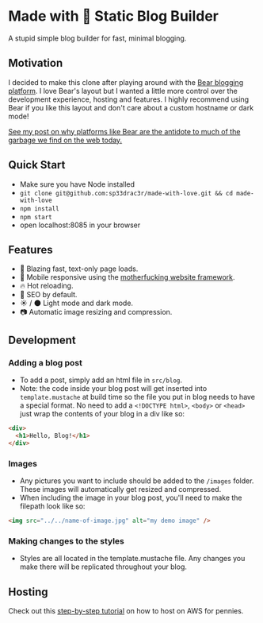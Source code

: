 # Made with 💙 Static Blog Builder

A stupid simple blog builder for fast, minimal blogging.

## Motivation

I decided to make this clone after playing around with the [Bear blogging platform](https://bearblog.dev/). I love Bear's layout but I wanted a little more control over the development experience, hosting and features. I highly recommend using Bear if you like this layout and don't care about a custom hostname or dark mode!

[See my post on why platforms like Bear are the antidote to much of the garbage we find on the web today.](https://haphazard.engineering/blog/made-with-love.html)

## Quick Start

- Make sure you have Node installed
- `git clone git@github.com:sp33drac3r/made-with-love.git && cd made-with-love`
- `npm install`
- `npm start`
- open localhost:8085 in your browser

## Features

- 💨 Blazing fast, text-only page loads.
- 📱 Mobile responsive using the [motherfucking website framework](https://motherfuckingwebsite.com/).
- 🔥 Hot reloading.
- 🎯 SEO by default.
- ☀️ / 🌑 Light mode and dark mode.
- 📷 Automatic image resizing and compression.

## Development

### Adding a blog post

- To add a post, simply add an html file in `src/blog`.
- Note: the code inside your blog post will get inserted into `template.mustache` at build time so the file you put in blog needs to have a special format. No need to add a `<!DOCTYPE html>`, `<body>` or `<head>` just wrap the contents of your blog in a div like so:

```html
<div>
  <h1>Hello, Blog!</h1>
</div>
```

### Images

- Any pictures you want to include should be added to the `/images` folder. These images will automatically get resized and compressed.
- When including the image in your blog post, you'll need to make the filepath look like so:

```html
<img src="../../name-of-image.jpg" alt="my demo image" />
```

### Making changes to the styles

- Styles are all located in the template.mustache file. Any changes you make there will be replicated throughout your blog.

## Hosting

Check out this [step-by-step tutorial](https://haphazard.engineering/blog/made-with-love-aws-hosting.html) on how to host on AWS for pennies.
